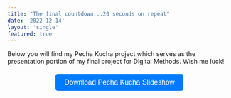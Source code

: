 ```yaml
---
title: "The final countdown...20 seconds on repeat"
date: '2022-12-14'
layout: 'single'
featured: true
---
```


Below you will find my Pecha Kucha project which serves as the presentation portion of my final project for Digital Methods. Wish me luck!

<div style="text-align: center; margin-top: 20px;">
  <a href="/files/HIST8500-Pecha-Kucha.pptx" download style="text-decoration: none;">
    <button style="background-color: #007BFF; color: white; border: none; padding: 10px 20px; font-size: 16px; border-radius: 5px; cursor: pointer;">
      Download Pecha Kucha Slideshow
    </button>
  </a>
</div>
